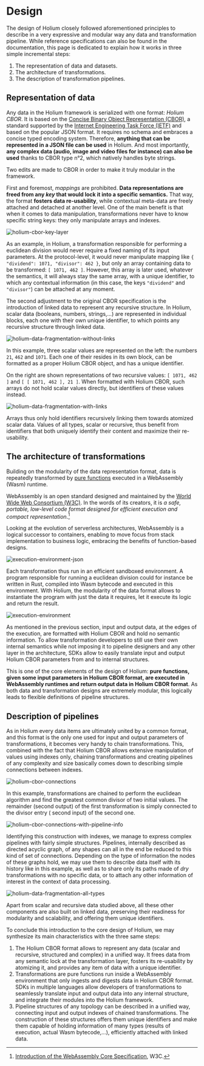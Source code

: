 # Design

The design of Holium closely followed aforementioned principles to describe in a very expressive and modular way any
data and transformation pipeline. While reference specifications can also be found in the documentation, this page is
dedicated to explain how it works in three simple incremental steps:

1. The representation of data and datasets.
2. The architecture of transformations.
3. The description of transformation pipelines.

## Representation of data

Any data in the Holium framework is serialized with one format: *Holium CBOR*. It is based on
the [Concise Binary Object Representation (CBOR)](https://cbor.io/), a standard supported by
the [Internet Engineering Task Force (IETF)](https://www.ietf.org/) and based on the popular JSON format. It requires no
schema and embraces a concise typed encoding system. Therefore, **anything that can be represented in a JSON file can be
used** in Holium. And most importantly, **any complex data (audio, image and video files for instance) can also be
used** thanks to CBOR type n°2, which natively handles byte strings.

Two edits are made to CBOR in order to make it truly modular in the framework.

First and foremost, *mappings* are prohibited. **Data representations are freed from any *key* that would lock it into a
specific semantics.** That way, the format **fosters data re-usability**, while contextual meta-data are freely attached
and detached at another level. One of the main benefit is that when it comes to data manipulation, transformations never
have to know specific string keys: they only manipulate arrays and indexes.

![holium-cbor-key-layer](/img/docs/design/holium-cbor-key-layer.svg)

As an example, in Holium, a transformation responsible for performing a euclidean division would never require a fixed
naming of its input parameters. At the protocol-level, it would never manipulate mapping
like `{ "dividend": 1071, "divisor": 462 }`, but only an array containing data to be transformed: `[ 1071, 462 ]`.
However, this array is later used, whatever the semantics, it will always stay the same array, with a unique identifier,
to which any contextual information (in this case, the keys `"dividend"` and `"divisor"`) can be attached at any moment.

The second adjustment to the original CBOR specification is the introduction of linked data to represent any recursive
structure. In Holium, scalar data (booleans, numbers, strings,…) are represented in individual blocks, each one with
their own unique identifier, to which points any recursive structure through linked data.

![holium-data-fragmentation-without-links](/img/docs/design/holium-data-fragmentation-without-links.svg)

In this example, three scalar values are represented on the left: the numbers `21`,  `462` and `1071`. Each one of their
resides in its own block, can be formatted as a proper Holium CBOR object, and has a unique identifier.

On the right are shown representations of two recursive values: `[ 1071, 462 ]` and `[ [ 1071, 462 ], 21 ]`. When
formatted with Holium CBOR, such arrays do not hold scalar values directly, but identifiers of these values instead.

![holium-data-fragmentation-with-links](/img/docs/design/holium-data-fragmentation-with-links.svg)

Arrays thus only hold identifiers recursively linking them towards atomized scalar data. Values of all types, scalar or
recursive, thus benefit from identifiers that both uniquely identify their content and maximize their re-usability.

## The architecture of transformations

Building on the modularity of the data representation format, data is repeatedly transformed
by [pure functions](https://en.wikipedia.org/wiki/Pure_function) executed in a WebAssembly (Wasm) runtime.

WebAssembly is an open standard designed and maintained by the [World Wide Web Consortium (W3C)](https://www.w3.org/).
In the words of its creators, it is *a safe, portable, low-level code format designed for efficient execution and
compact representation*.[^1]

[^1]: [Introduction of the WebAssembly Core Specification](https://www.w3.org/TR/wasm-core-1/#introduction%E2%91%A2), W3C.

Looking at the evolution of serverless architectures, WebAssembly is a logical successor to containers, enabling to move
focus from stack implementation to business logic, embracing the benefits of function-based designs.

![execution-environment-json](/img/docs/design/execution-environment-json.svg)

Each transformation thus run in an efficient sandboxed environment. A program responsible for running a euclidean
division could for instance be written in Rust, compiled into Wasm bytecode and executed in this environment. With
Holium, the modularity of the data format allows to instantiate the program with just the data it requires, let it
execute its logic and return the result.

![execution-environment](/img/docs/design/execution-environment.svg)

As mentioned in the previous section, input and output data, at the edges of the execution, are formatted with Holium
CBOR and hold no semantic information. To allow transformation developers to still use their own internal semantics
while not imposing it to pipeline designers and any other layer in the architecture, SDKs allow to easily translate
input and output Holium CBOR parameters from and to internal structures.

This is one of the core elements of the design of Holium: **pure functions, given some input parameters in Holium CBOR
format, are executed in WebAssembly runtimes and return output data in Holium CBOR format**. As both data and
transformation designs are extremely modular, this logically leads to flexible definitions of pipeline structures.

## Description of pipelines

As in Holium every data items are ultimately united by a common format, and this format is the only one used for input
and output parameters of transformations, it becomes very handy to chain transformations. This, combined with the fact
that Holium CBOR allows extensive manipulation of values using indexes only, chaining transformations and creating
pipelines of any complexity and size basically comes down to describing simple connections between indexes.

![holium-cbor-connections](/img/docs/design/holium-cbor-connections.svg)

In this example, transformations are chained to perform the euclidean algorithm and find the greatest common divisor of
two initial values. The remainder (second output) of the first transformation is simply connected to the divisor entry (
second input) of the second one.

![holium-cbor-connections-with-pipeline-info](/img/docs/design/holium-cbor-connections-with-pipeline-info.svg)

Identifying this construction with indexes, we manage to express complex pipelines with fairly simple structures.
Pipelines, internally described as directed acyclic graph, of any shapes can all in the end be reduced to this kind of
set of connections. Depending on the type of information the nodes of these graphs hold, we may use them to describe
data itself with its history like in this example, as well as to share only its paths made of *dry* transformations with
no specific data, or to attach any other information of interest in the context of data processing.

![holium-data-fragmentation-all-types](/img/docs/design/holium-data-fragmentation-all-types.svg)

Apart from scalar and recursive data studied above, all these other components are also built on linked data, preserving
their readiness for modularity and scalability, and offering them unique identifiers.

To conclude this introduction to the core design of Holium, we may synthesize its main characteristics with the three
same steps:

1. The Holium CBOR format allows to represent any data (scalar and recursive, structured and complex) in a unified way.
   It frees data from any semantic lock at the transformation layer, fosters its re-usability by atomizing it, and
   provides any item of data with a unique identifier.
2. Transformations are pure functions run inside a WebAssembly environment that only ingests and digests data in Holium
   CBOR format. SDKs in multiple languages allow developers of transformations to seamlessly translate input and output
   data into any internal structure, and integrate their modules into the Holium framework.
3. Pipeline structures of any topology can be described in a unified way, connecting input and output indexes of chained
   transformations. The construction of these structures offers them unique identifiers and make them capable of holding
   information of many types (results of execution, actual Wasm bytecode,…), efficiently attached with linked data.